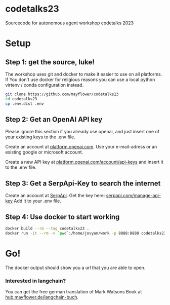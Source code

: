 # codetalks23
Sourcecode for autonomous agent workshop codetalks 2023

# Setup

## Step 1: get the source, luke! 

The workshop uses git and docker to make it easier to use on all platforms. 
If You don't use docker for religious reasons you can use a local python virtenv / conda configuration instead. 

```bash
git clone https://github.com/mayflower/codetalks23
cd codetalks23
cp .env.dist .env
```
## Step 2: Get an OpenAI API key

Please ignore this section if you already use openai, and just insert one of your existing keys to the .env file.

Create an account at [platform.openai.com](https://platform.openai.com/signup). Use your e-mail-adress or an existing google or microsoft account. 

Create a new API key at [platform.openai.com/account/api-keys](https://platform.openai.com/account/api-keys) and insert it to the .env file.

## Step 3: Get a SerpApi-Key to search the internet

Create an account at [SerpApi](https://serpapi.com/). 
Get the key here: [serpapi.com/manage-api-key](https://serpapi.com/manage-api-key)
Add it to your .env file.
## Step 4: Use docker to start working
```bash
docker build --rm --tag codetalks23 .
docker run -it --rm -v `pwd`:/home/jovyan/work -p 8888:8888 codetalks23
```
# Go! 

The docker output should show you a url that you are able to open.


### Interested in langchain? 

You can get the free german translation of Mark Watsons Book at [hub.mayflower.de/langchain-buch](http://hub.mayflower.de/langchain-buch).

